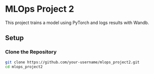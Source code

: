 # MLOps Project 2

This project trains a model using PyTorch and logs results with Wandb.

## Setup

### Clone the Repository
```bash
git clone https://github.com/your-username/mlops_project2.git
cd mlops_project2
